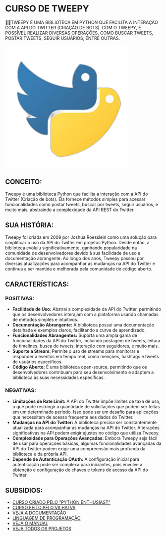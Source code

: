 # CURSO DE TWEEPY
👨‍⚖️TWEEPY É UMA BIBLIOTECA EM PYTHON QUE FACILITA A INTERAÇÃO COM A API DO TWITTER (CRIAÇÃO DE BOTS). COM O TWEEPY, É POSSÍVEL REALIZAR DIVERSAS OPERAÇÕES, COMO BUSCAR TWEETS, POSTAR TWEETS, SEGUIR USUÁRIOS, ENTRE OUTRAS. 

<img src="FOTO.png" align="center" width="400"> <br>

## CONCEITO:
Tweepy é uma biblioteca Python que facilita a interação com a API do Twitter (Criação de bots). Ela fornece métodos simples para acessar funcionalidades como postar tweets, buscar por tweets, seguir usuários, e muito mais, abstraindo a complexidade da API REST do Twitter.

## SUA HISTÓRIA:
Tweepy foi criada em 2009 por Joshua Roesslein como uma solução para simplificar o uso da API do Twitter em projetos Python. Desde então, a biblioteca evoluiu significativamente, ganhando popularidade na comunidade de desenvolvedores devido à sua facilidade de uso e documentação abrangente. Ao longo dos anos, Tweepy passou por diversas atualizações para acompanhar as mudanças na API do Twitter e continua a ser mantida e melhorada pela comunidade de código aberto.

## CARACTERÍSTICAS:
### POSITIVAS:
- **Facilidade de Uso:** Abstrai a complexidade da API do Twitter, permitindo que os desenvolvedores interajam com a plataforma usando chamadas de métodos simples e intuitivos.
- **Documentação Abrangente:** A biblioteca possui uma documentação detalhada e exemplos claros, facilitando a curva de aprendizado.
- **Funcionalidades Abrangentes:** Suporta uma ampla gama de funcionalidades da API do Twitter, incluindo postagem de tweets, leitura de timelines, busca de tweets, interação com seguidores, e muito mais.
- **Suporte a Stream:** Permite o uso de streams para monitorar e responder a eventos em tempo real, como menções, hashtags e tweets de usuários específicos.
- **Código Aberto:** É uma biblioteca open-source, permitindo que os desenvolvedores contribuam para seu desenvolvimento e adaptem a biblioteca às suas necessidades específicas.

### NEGATIVAS:
- **Limitações de Rate Limit:** A API do Twitter impõe limites de taxa de uso, o que pode restringir a quantidade de solicitações que podem ser feitas em um determinado período. Isso pode ser um desafio para aplicações que necessitam de acesso frequente aos dados do Twitter.
- **Mudanças na API do Twitter:** A biblioteca precisa ser constantemente atualizada para acompanhar as mudanças na API do Twitter. Alterações significativas na API podem exigir ajustes no código que utiliza Tweepy.
- **Complexidade para Operações Avançadas:** Embora Tweepy seja fácil de usar para operações básicas, algumas funcionalidades avançadas da API do Twitter podem exigir uma compreensão mais profunda da biblioteca e da própria API.
- **Depende de Autenticação OAuth:** A configuração inicial para autenticação pode ser complexa para iniciantes, pois envolve a obtenção e configuração de chaves e tokens de acesso da API do Twitter.

## SUBSIDIOS:
- [CURSO CRIADO PELO "PYTHON ENTHUSIAST"](https://youtube.com/playlist?list=PLLDx60G0MrKY5nEvPJi9oTrpx6cZOIx5M&si=0ivTOwXnVTw6ZfCB)
- [CURSO FEITO PELO VILHALVA](https://github.com/VILHALVA)
- [VEJA A DOCUMENTAÇÃO](https://docs.tweepy.org/en/stable/)
- [LINGUAGEM DE PROGRAMAÇÃO](https://github.com/VILHALVA/CURSO-DE-PYTHON)
- [VEJA O MANUAL](./MANUAL.md)
- [VEJA TODOS OS PROJETOS](https://github.com/VILHALVA?tab=repositories&q=+topic:TWEEPY)


